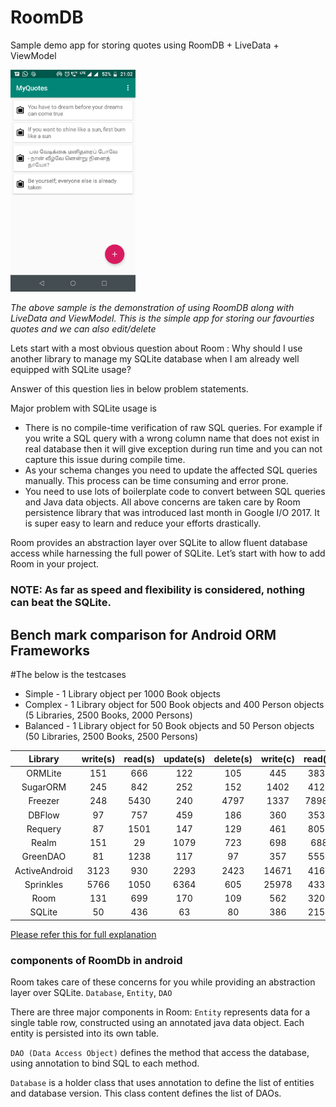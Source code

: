 # RoomDB
Sample demo app for storing quotes using RoomDB + LiveData + ViewModel

<img src="https://github.com/nataraj06/RoomDB/blob/master/media/device-2019-01-10-210259.png" width="200" style="max-width:100%;">

*The above sample is the demonstration of using RoomDB along with LiveData and ViewModel. This is the simple app for storing 
our favourties quotes and we can also edit/delete*

Lets start with a most obvious question about Room : Why should I use another library to manage my SQLite database when I am already well equipped with SQLite usage?

Answer of this question lies in below problem statements.

Major problem with SQLite usage is

* There is no compile-time verification of raw SQL queries. For example if you write a SQL query with a wrong column name that does not exist in real database then it will give exception during run time and you can not capture this issue during compile time.
* As your schema changes you need to update the affected SQL queries manually. This process can be time consuming and error prone.
* You need to use lots of boilerplate code to convert between SQL queries and Java data objects.
All above concerns are taken care by Room persistence library that was introduced last month in Google I/O 2017. It is super easy to learn and reduce your efforts drastically.

Room provides an abstraction layer over SQLite to allow fluent database access while harnessing the full power of SQLite. Let’s start with how to add Room in your project.

### NOTE: As far as  speed and flexibility is considered, nothing can beat the SQLite.

## Bench mark comparison for Android ORM Frameworks

#The below is the testcases
* Simple - 1 Library object per 1000 Book objects
* Complex - 1 Library object for 500 Book objects and 400 Person objects (5 Libraries, 2500 Books, 2000 Persons)
* Balanced - 1 Library object for 50 Book objects and 50 Person objects (50 Libraries, 2500 Books, 2500 Persons)

|Library|write(s)|read(s)|update(s)|delete(s)|write(c)|read(c)|update(c)|delete(c)|write(b)|read(b)|update(b)|delete(b)|
|:-----:|:------:|:-----:|:-------:|:-------:|:------:|:-----:|:-------:|:-------:|:------:|:-----:|:-------:|:-------:|
|ORMLite|151|666|122|105|445|3836|857|811|1563|3426|724|728|
|SugarORM|245|842|252|152|1402|4129|1467|1003|2204|4397|1702|1197|
|Freezer|248|5430|240|4797|1337|78982|2221|22104|3255|134942|1887|29515|
|DBFlow|97|757|459|186|360|3534|3124|1044|1129|4653|5204|1268|
|Requery|87|1501|147|129|461|8057|861|802|1368|8002|886|763|
|Realm|151|29|1079|723|698|688|19666|9180|1522|210|21129|10006|
|GreenDAO|81|1238|117|97|357|5552|455|274|598|5905|504|315|
|ActiveAndroid|3123|930|2293|2423|14671|4165|15958|13023|17213|4653|19303|14642|
|Sprinkles|5766|1050|6364|605|25978|4334|65579|2428|27774|4526|37705|2519|
|Room|131|699|170|109|562|3201|717|403|1330|3532|790|507|
|SQLite|50|436|63|80|386|2155|192|284|1146|2313|213|318|

[Please refer this for full explanation](https://github.com/AlexeyZatsepin/Android-ORM-benchmark) 

### components of RoomDb in android

Room takes care of these concerns for you while providing an abstraction layer over SQLite.
```Database```, ```Entity```, ```DAO```

There are three major components in Room:
```Entity``` represents data for a single table row, constructed using an annotated java data object. Each entity is persisted into its own table.

```DAO (Data Access Object)``` defines the method that access the database, using annotation to bind SQL to each method.

```Database``` is a holder class that uses annotation to define the list of entities and database version. This class content defines the list of DAOs.


